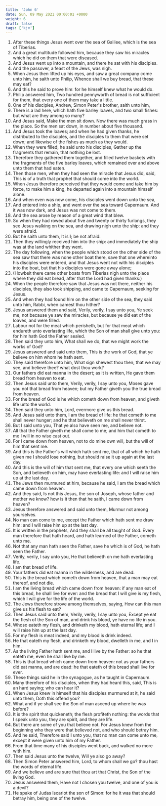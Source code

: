 ```yaml
---
title: 'John 6'
date: Sun, 09 May 2021 00:00:01 +0000
weight: 6
draft: false
tags: ['kjv'] 
---
```


1. After these things Jesus went over the sea of Galilee, which is the sea of Tiberias.
2. And a great multitude followed him, because they saw his miracles which he did on them that were diseased.
3. And Jesus went up into a mountain, and there he sat with his disciples.
4. And the passover, a feast of the Jews, was nigh.
5. When Jesus then lifted up his eyes, and saw a great company come unto him, he saith unto Philip, Whence shall we buy bread, that these may eat?
6. And this he said to prove him: for he himself knew what he would do.
7. Philip answered him, Two hundred pennyworth of bread is not sufficient for them, that every one of them may take a little.
8. One of his disciples, Andrew, Simon Peter's brother, saith unto him,
9. There is a lad here, which hath five barley loaves, and two small fishes: but what are they among so many?
10. And Jesus said, Make the men sit down. Now there was much grass in the place. So the men sat down, in number about five thousand.
11. And Jesus took the loaves; and when he had given thanks, he distributed to the disciples, and the disciples to them that were set down; and likewise of the fishes as much as they would.
12. When they were filled, he said unto his disciples, Gather up the fragments that remain, that nothing be lost.
13. Therefore they gathered them together, and filled twelve baskets with the fragments of the five barley loaves, which remained over and above unto them that had eaten.
14. Then those men, when they had seen the miracle that Jesus did, said, This is of a truth that prophet that should come into the world.
15. When Jesus therefore perceived that they would come and take him by force, to make him a king, he departed again into a mountain himself alone.
16. And when even was now come, his disciples went down unto the sea,
17. And entered into a ship, and went over the sea toward Capernaum. And it was now dark, and Jesus was not come to them.
18. And the sea arose by reason of a great wind that blew.
19. So when they had rowed about five and twenty or thirty furlongs, they see Jesus walking on the sea, and drawing nigh unto the ship: and they were afraid.
20. But he saith unto them, It is I; be not afraid.
21. Then they willingly received him into the ship: and immediately the ship was at the land whither they went.
22. The day following, when the people which stood on the other side of the sea saw that there was none other boat there, save that one whereinto his disciples were entered, and that Jesus went not with his disciples into the boat, but that his disciples were gone away alone;
23. (Howbeit there came other boats from Tiberias nigh unto the place where they did eat bread, after that the Lord had given thanks:)
24. When the people therefore saw that Jesus was not there, neither his disciples, they also took shipping, and came to Capernaum, seeking for Jesus.
25. And when they had found him on the other side of the sea, they said unto him, Rabbi, when camest thou hither?
26. Jesus answered them and said, Verily, verily, I say unto you, Ye seek me, not because ye saw the miracles, but because ye did eat of the loaves, and were filled.
27. Labour not for the meat which perisheth, but for that meat which endureth unto everlasting life, which the Son of man shall give unto you: for him hath God the Father sealed.
28. Then said they unto him, What shall we do, that we might work the works of God?
29. Jesus answered and said unto them, This is the work of God, that ye believe on him whom he hath sent.
30. They said therefore unto him, What sign shewest thou then, that we may see, and believe thee? what dost thou work?
31. Our fathers did eat manna in the desert; as it is written, He gave them bread from heaven to eat.
32. Then Jesus said unto them, Verily, verily, I say unto you, Moses gave you not that bread from heaven; but my Father giveth you the true bread from heaven.
33. For the bread of God is he which cometh down from heaven, and giveth life unto the world.
34. Then said they unto him, Lord, evermore give us this bread.
35. And Jesus said unto them, I am the bread of life: he that cometh to me shall never hunger; and he that believeth on me shall never thirst.
36. But I said unto you, That ye also have seen me, and believe not.
37. All that the Father giveth me shall come to me; and him that cometh to me I will in no wise cast out.
38. For I came down from heaven, not to do mine own will, but the will of him that sent me.
39. And this is the Father's will which hath sent me, that of all which he hath given me I should lose nothing, but should raise it up again at the last day.
40. And this is the will of him that sent me, that every one which seeth the Son, and believeth on him, may have everlasting life: and I will raise him up at the last day.
41. The Jews then murmured at him, because he said, I am the bread which came down from heaven.
42. And they said, Is not this Jesus, the son of Joseph, whose father and mother we know? how is it then that he saith, I came down from heaven?
43. Jesus therefore answered and said unto them, Murmur not among yourselves.
44. No man can come to me, except the Father which hath sent me draw him: and I will raise him up at the last day.
45. It is written in the prophets, And they shall be all taught of God. Every man therefore that hath heard, and hath learned of the Father, cometh unto me.
46. Not that any man hath seen the Father, save he which is of God, he hath seen the Father.
47. Verily, verily, I say unto you, He that believeth on me hath everlasting life.
48. I am that bread of life.
49. Your fathers did eat manna in the wilderness, and are dead.
50. This is the bread which cometh down from heaven, that a man may eat thereof, and not die.
51. I am the living bread which came down from heaven: if any man eat of this bread, he shall live for ever: and the bread that I will give is my flesh, which I will give for the life of the world.
52. The Jews therefore strove among themselves, saying, How can this man give us his flesh to eat?
53. Then Jesus said unto them, Verily, verily, I say unto you, Except ye eat the flesh of the Son of man, and drink his blood, ye have no life in you.
54. Whoso eateth my flesh, and drinketh my blood, hath eternal life; and I will raise him up at the last day.
55. For my flesh is meat indeed, and my blood is drink indeed.
56. He that eateth my flesh, and drinketh my blood, dwelleth in me, and I in him.
57. As the living Father hath sent me, and I live by the Father: so he that eateth me, even he shall live by me.
58. This is that bread which came down from heaven: not as your fathers did eat manna, and are dead: he that eateth of this bread shall live for ever.
59. These things said he in the synagogue, as he taught in Capernaum.
60. Many therefore of his disciples, when they had heard this, said, This is an hard saying; who can hear it?
61. When Jesus knew in himself that his disciples murmured at it, he said unto them, Doth this offend you?
62. What and if ye shall see the Son of man ascend up where he was before?
63. It is the spirit that quickeneth; the flesh profiteth nothing: the words that I speak unto you, they are spirit, and they are life.
64. But there are some of you that believe not. For Jesus knew from the beginning who they were that believed not, and who should betray him.
65. And he said, Therefore said I unto you, that no man can come unto me, except it were given unto him of my Father.
66. From that time many of his disciples went back, and walked no more with him.
67. Then said Jesus unto the twelve, Will ye also go away?
68. Then Simon Peter answered him, Lord, to whom shall we go? thou hast the words of eternal life.
69. And we believe and are sure that thou art that Christ, the Son of the living God.
70. Jesus answered them, Have not I chosen you twelve, and one of you is a devil?
71. He spake of Judas Iscariot the son of Simon: for he it was that should betray him, being one of the twelve.
